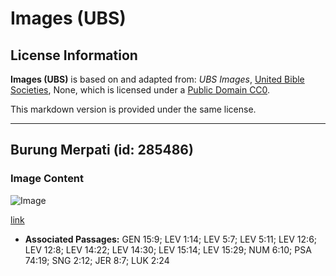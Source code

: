 # Images (UBS)

## License Information

**Images (UBS)** is based on and adapted from: _UBS Images_, [United Bible Societies](https://unitedbiblesocieties.org/), None, which is licensed under a [Public Domain CC0](https://creativecommons.org/public-domain/cc0/).

This markdown version is provided under the same license.



--------------------------------

## Burung Merpati (id: 285486)

### Image Content

![Image](https://cdn.aquifer.bible/aquifer-content/resources/Media/WEB-0839_turtledove.jpg)

[link](https://cdn.aquifer.bible/aquifer-content/resources/Media/WEB-0839_turtledove.jpg)

* **Associated Passages:** GEN 15:9; LEV 1:14; LEV 5:7; LEV 5:11; LEV 12:6; LEV 12:8; LEV 14:22; LEV 14:30; LEV 15:14; LEV 15:29; NUM 6:10; PSA 74:19; SNG 2:12; JER 8:7; LUK 2:24


